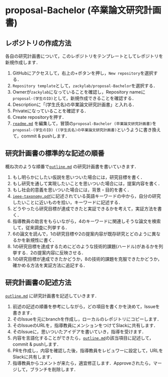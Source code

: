 # proposal-Bachelor (卒業論文研究計画書)

## レポジトリの作成方法

各自の研究計画書について，このレポジトリをテンプレートとしてレポジトリを新規作成します．

1. GitHubにアクセスして，右上の+ボタンを押し，`New repository`を選択する．
2. `Repository template`として，`zackylab/proposal-Bachelor`を選択する．
3. Ownerが`zackylab`になっていることを確認し，Repository nameに`proposal-(学生のID)`として，新規作成できることを確認する．
4. Descriptionに「(学生氏名)の卒業論文研究計画書」と入れる．
5. Privateになっていることを確認する．
6. Create repositoryを押す．
7. [`readme.md`](readme.md) を編集して，冒頭の`proposal-Bachelor (卒業論文研究計画書)`を`proposal-(学生のID) ((学生氏名)の卒業論文研究計画書)`というように書き換えて，commit & pushします．

## 研究計画書の標準的な記述の順番

概ね次のような順番で[`outline.md`](outline.md) の研究計画書を書いていきます．

1. もし明らかにしたい仮説を思いついた場合には，研究目標を書く．
2. もし研究を通して実現したいことを思いついた場合には，提案内容を書く．
3. もし社会的意義を思いついた場合には，背景・目的を書く．
4. [`ieee-taxonomy.pdf`](references/ieee-taxonomy.pdf)に記述されている英語キーワードの中から，自分の研究したいことに近いものを拾い，キーワードに記述する．
5. どうやったら研究目標が達成できたと実証できるかを考えて，実証方法を書く．
6. 指導教員の助言をもらいながら，4のキーワードに関連しそうな論文を検索して，従来調査に列挙する．
7. 6の論文を読んで，1の研究目標や2の提案内容が既存研究とどのように異なるかを新規性に書く．
8. 1の研究目標を達成するためにどのような技術的課題(ハードル)があるかを列挙する．2の提案内容に反映させる．
9. 1の研究目標が達成できたかどうか，8の技術的課題を克服できたかどうか，確かめる方法を実証方法に追記する．

## 研究計画書の記述方法

[`outline.md`](outline.md) に研究計画書を記述していきます．

1. 前述の記述の順番を参考にしながら，どの項目を書くかを決めて，Issueを書きます．
2. そのIssueを元にbranchを作成し，ローカルのレポジトリにコピーします．
3. そのIssueのURLを，指導教員にメンションをつけてSlackに共有します．
4. そのIssueに，思いついたアイデアを書いていき，指導を受けます．
5. 内容を言語化することができたら，[`outline.md`](outline.md)の該当項目に記述して，commit & pushします．
6. PRを作成し，内容を確認した後，指導教員をレビュワーに設定して，URLをSlackに共有します．
7. 指導教員からコメントが来たら，適宜修正します．Approveされたら，マージして，ブランチを削除します．

